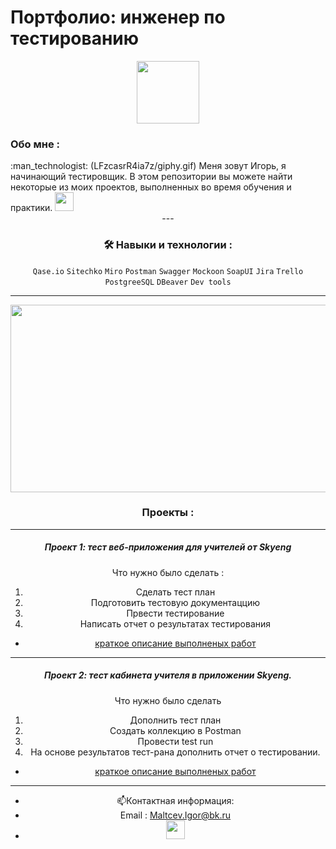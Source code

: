# Портфолио: инженер по тестированию

<div id="header" align="center">
  <img src="https://media.giphy.com/media/Ll22OhMLAlVDb8UQWe/giphy.gif" width="100"/>
</div>


### Обо мне :

<div id="header" align="left">
 :man_technologist: 
  (LFzcasrR4ia7z/giphy.gif)
Меня зовут Игорь, я начинающий тестировщик.
В этом репозитории вы можете найти некоторые из моих проектов, выполненных во время обучения и практики.  <img src="https://media.giphy.com/media/WUlplcMpOCEmTGBtBW/giphy.gif" width="30">
<div id="header" align="center">
---

### :hammer_and_wrench: Навыки и технологии :
 ``Qase.io``  ``Sitechko``   ``Miro``  ``Postman``  ``Swagger``  ``Mockoon``  ``SoapUI`` 
 ``Jira`` ``Trello``  ``PostgreeSQL``  ``DBeaver``  ``Dev tools``

---

<div align="center">
  <img src="https://media.giphy.com/media/l4WuUJXSe4z6ebAym3/giphy.gif" width="600" height="300"/>
</div>

### Проекты :

---

##### Проект 1: тест веб-приложения для учителей от Skyeng
Что нужно было сделать :
1. Сделать тест план
2. Подготовить тестовую документаццию
3. Првести тестирование
4. Написать отчет о результатах тестирования

- [краткое описание выполненых работ](https://github.com/Igor-Maltcev/QA-tester/blob/main/Project_1/WebSkyeng..md/)

---

 ##### Проект 2: тест кабинета учителя в приложении Skyeng.
Что нужно было сделать
1. Дополнить тест план
2. Создать коллекцию в Postman
3. Провести test run
4. На основе результатов тест-рана дополнить отчет о тестировании.
- [краткое описание выполненых работ](https://github.com/Igor-Maltcev/QA-tester/blob/main/Project_2/CabinetSkyeng.md/)
---

- :mailbox:Контактная информация: 
- Email : Maltcev.Igor@bk.ru
- [<img src="https://upload.wikimedia.org/wikipedia/commons/8/82/Telegram_logo.svg" width="30">](https://t.me/MaltcevIgor/)





